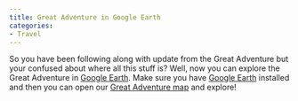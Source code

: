 ```yaml
---
title: Great Adventure in Google Earth
categories:
- Travel
---
```


So you have been following along with update from the Great Adventure but your confused about where all this stuff is? Well, now you can explore the Great Adventure in [Google Earth](http://earth.google.com/). Make sure you have [Google Earth](http://earth.google.com/) installed and then you can open our [Great Adventure map](http://thingelstad.com/s/wp-content/uploads/2006/09/great-adventure.kmz) and explore!
